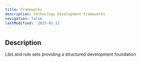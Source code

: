 ```yaml
---
title: Frameworks
description: Technology Development Frameworks
navigation: false
lastModified: '2025-01-11'
---
```


## Description

Libs and rule sets providing a structured development foundation
